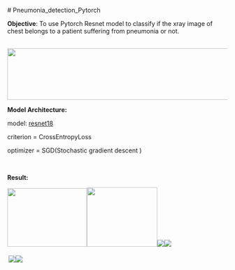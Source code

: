 <p># Pneumonia_detection_Pytorch</p>
<p><strong>Objective</strong>: To use Pytorch Resnet model to classify if the xray image of chest belongs to a patient suffering from pneumonia or not.</p>
<p><strong>&nbsp; &nbsp; &nbsp; &nbsp; &nbsp; &nbsp; &nbsp; &nbsp;&nbsp;<img src="https://www.google.com/url?sa=i&amp;url=https%3A%2F%2Fwww.kaggle.com%2Fpytorch%2Fresnet18&amp;psig=AOvVaw2mbzJIjtSXZx57-I23avl-&amp;ust=1584110108151000&amp;source=images&amp;cd=vfe&amp;ved=0CAIQjRxqFwoTCPDMkZaUlegCFQAAAAAdAAAAABAK" alt="" /><img src="https://storage.googleapis.com/kaggle-datasets-images/6885/9959/d9e74a548a8cdca167b38520ac8bf405/data-original.png?t=2017-12-12-23-54-44" alt="" width="561" height="118" /></strong></p>
<p><strong>Model Architecture:&nbsp;</strong></p>
<p>model:&nbsp;<a href="https://storage.googleapis.com/kaggle-datasets-images/6885/9959/d9e74a548a8cdca167b38520ac8bf405/data-original.png?t=2017-12-12-23-54-44">resnet18</a></p>
<p>criterion = CrossEntropyLoss</p>
<p>optimizer = SGD(Stochastic gradient descent )</p>
<p>&nbsp;</p>
<p><strong>Result:</strong></p>
<p><strong><img src="https://www.kaggleusercontent.com/kf/30066188/eyJhbGciOiJkaXIiLCJlbmMiOiJBMTI4Q0JDLUhTMjU2In0..lfstMV9J8bH2Y3Ib1AizLA.xqx-UBDUY1ha-OugxjcBum7z8gtqNmCW2vr77BOjygSHniOddzKKwFrcBaB-AP5yh86tt47xJ1nevgAXBj9slGVT1O0r5FeeGbBfmtgPPDQwxFbkYMFYK_yc3AyqQV70O_IcPBg2XTRU9bIikcxL67qncVwHaO--KrQC0v7FzFg.x155TMIm5ZgaDVc31fO9bQ/__results___files/__results___8_1.png" alt="" width="182" height="134" /><img src="https://www.kaggleusercontent.com/kf/30066188/eyJhbGciOiJkaXIiLCJlbmMiOiJBMTI4Q0JDLUhTMjU2In0..lfstMV9J8bH2Y3Ib1AizLA.xqx-UBDUY1ha-OugxjcBum7z8gtqNmCW2vr77BOjygSHniOddzKKwFrcBaB-AP5yh86tt47xJ1nevgAXBj9slGVT1O0r5FeeGbBfmtgPPDQwxFbkYMFYK_yc3AyqQV70O_IcPBg2XTRU9bIikcxL67qncVwHaO--KrQC0v7FzFg.x155TMIm5ZgaDVc31fO9bQ/__results___files/__results___8_0.png" alt="" width="161" height="136" /><img src="https://www.kaggleusercontent.com/kf/30066188/eyJhbGciOiJkaXIiLCJlbmMiOiJBMTI4Q0JDLUhTMjU2In0..azRsbaf7PR5jId2OIfyh9g.92AdRudJtWy_f5MVVyzZifEoEhjXfxJqzyilcH1DBY_amfgD8XqEzXk4nL7a3J5e-zboxjsdpeiI-zbXPmU8rO4UjsVIEdqjJxfZbK5Rf4GTSNNss9BnkavyJ2rX6kLs9Pt21eMBt3C5tjMD06j3RjVd2dPbe1ScDu9q3LRb_QZS5cDvTBWBtji-GkWLBa9MHUIcnMiHGc8sbJLu24vRFETBm5gi772XOE78QZGWl0rym0Fk3m0oxx-6JcjRTsaKhcsXUYfO-koGgG3-Ta3jdX7YQdn-WeV8bNbZ-OUvqU2ZSs7XR7FrS69KyeyGJ3ZooIkMyrr_GW-iwca1t0mRBtSUuls8Aycu576-H7Zu04MXwpxldtxppE5t2YHnUgirPi6jhZ35-nuD1GduMZBMLsZRzv_XnkCVEB50-q383BfRmR40BL-zQ6fF2qoUEVeQbidfj1hFNwy_SA1GSE_83Mu_Oqo-wvDR44bcvQ1kN7MMeH_H__z7V861LuBfRKHnSKFtBNvDWzAsdS7om9cbbos5l29ziMaFV1ZhKaERysCuJbqdomI8FIDjgX7owjgk3P-9GoWTGulPsxd1SPNwcvJ-iGjlTx4towoss427WDWDHnrAafeujLQCD47iQ5bDAc8-4Oib958XA4E9IMggrc6QpP17YAbH8tPdzbbHsLQ.FHTTQlCUhahgH8lLi1CB-w/__results___files/__results___8_1.png" /><img src="https://www.kaggleusercontent.com/kf/30066188/eyJhbGciOiJkaXIiLCJlbmMiOiJBMTI4Q0JDLUhTMjU2In0..azRsbaf7PR5jId2OIfyh9g.92AdRudJtWy_f5MVVyzZifEoEhjXfxJqzyilcH1DBY_amfgD8XqEzXk4nL7a3J5e-zboxjsdpeiI-zbXPmU8rO4UjsVIEdqjJxfZbK5Rf4GTSNNss9BnkavyJ2rX6kLs9Pt21eMBt3C5tjMD06j3RjVd2dPbe1ScDu9q3LRb_QZS5cDvTBWBtji-GkWLBa9MHUIcnMiHGc8sbJLu24vRFETBm5gi772XOE78QZGWl0rym0Fk3m0oxx-6JcjRTsaKhcsXUYfO-koGgG3-Ta3jdX7YQdn-WeV8bNbZ-OUvqU2ZSs7XR7FrS69KyeyGJ3ZooIkMyrr_GW-iwca1t0mRBtSUuls8Aycu576-H7Zu04MXwpxldtxppE5t2YHnUgirPi6jhZ35-nuD1GduMZBMLsZRzv_XnkCVEB50-q383BfRmR40BL-zQ6fF2qoUEVeQbidfj1hFNwy_SA1GSE_83Mu_Oqo-wvDR44bcvQ1kN7MMeH_H__z7V861LuBfRKHnSKFtBNvDWzAsdS7om9cbbos5l29ziMaFV1ZhKaERysCuJbqdomI8FIDjgX7owjgk3P-9GoWTGulPsxd1SPNwcvJ-iGjlTx4towoss427WDWDHnrAafeujLQCD47iQ5bDAc8-4Oib958XA4E9IMggrc6QpP17YAbH8tPdzbbHsLQ.FHTTQlCUhahgH8lLi1CB-w/__results___files/__results___8_2.png" /></strong></p>
<h4 id="This-U-Net-will-sit-on-top-of-an-encoder-(that-can-be-a-pretrained-model)-and-with-a-final-output-of-n_classes.-During-the-initialization,-it-uses-Hooks-to-determine-the-intermediate-features-sizes-by-passing-a-dummy-input-through-the-model-and-create-the-upward-path-automatically.">&nbsp;<img src="https://www.kaggleusercontent.com/kf/30066188/eyJhbGciOiJkaXIiLCJlbmMiOiJBMTI4Q0JDLUhTMjU2In0..azRsbaf7PR5jId2OIfyh9g.92AdRudJtWy_f5MVVyzZifEoEhjXfxJqzyilcH1DBY_amfgD8XqEzXk4nL7a3J5e-zboxjsdpeiI-zbXPmU8rO4UjsVIEdqjJxfZbK5Rf4GTSNNss9BnkavyJ2rX6kLs9Pt21eMBt3C5tjMD06j3RjVd2dPbe1ScDu9q3LRb_QZS5cDvTBWBtji-GkWLBa9MHUIcnMiHGc8sbJLu24vRFETBm5gi772XOE78QZGWl0rym0Fk3m0oxx-6JcjRTsaKhcsXUYfO-koGgG3-Ta3jdX7YQdn-WeV8bNbZ-OUvqU2ZSs7XR7FrS69KyeyGJ3ZooIkMyrr_GW-iwca1t0mRBtSUuls8Aycu576-H7Zu04MXwpxldtxppE5t2YHnUgirPi6jhZ35-nuD1GduMZBMLsZRzv_XnkCVEB50-q383BfRmR40BL-zQ6fF2qoUEVeQbidfj1hFNwy_SA1GSE_83Mu_Oqo-wvDR44bcvQ1kN7MMeH_H__z7V861LuBfRKHnSKFtBNvDWzAsdS7om9cbbos5l29ziMaFV1ZhKaERysCuJbqdomI8FIDjgX7owjgk3P-9GoWTGulPsxd1SPNwcvJ-iGjlTx4towoss427WDWDHnrAafeujLQCD47iQ5bDAc8-4Oib958XA4E9IMggrc6QpP17YAbH8tPdzbbHsLQ.FHTTQlCUhahgH8lLi1CB-w/__results___files/__results___8_0.png" /><img src="https://www.kaggleusercontent.com/kf/30066188/eyJhbGciOiJkaXIiLCJlbmMiOiJBMTI4Q0JDLUhTMjU2In0..azRsbaf7PR5jId2OIfyh9g.92AdRudJtWy_f5MVVyzZifEoEhjXfxJqzyilcH1DBY_amfgD8XqEzXk4nL7a3J5e-zboxjsdpeiI-zbXPmU8rO4UjsVIEdqjJxfZbK5Rf4GTSNNss9BnkavyJ2rX6kLs9Pt21eMBt3C5tjMD06j3RjVd2dPbe1ScDu9q3LRb_QZS5cDvTBWBtji-GkWLBa9MHUIcnMiHGc8sbJLu24vRFETBm5gi772XOE78QZGWl0rym0Fk3m0oxx-6JcjRTsaKhcsXUYfO-koGgG3-Ta3jdX7YQdn-WeV8bNbZ-OUvqU2ZSs7XR7FrS69KyeyGJ3ZooIkMyrr_GW-iwca1t0mRBtSUuls8Aycu576-H7Zu04MXwpxldtxppE5t2YHnUgirPi6jhZ35-nuD1GduMZBMLsZRzv_XnkCVEB50-q383BfRmR40BL-zQ6fF2qoUEVeQbidfj1hFNwy_SA1GSE_83Mu_Oqo-wvDR44bcvQ1kN7MMeH_H__z7V861LuBfRKHnSKFtBNvDWzAsdS7om9cbbos5l29ziMaFV1ZhKaERysCuJbqdomI8FIDjgX7owjgk3P-9GoWTGulPsxd1SPNwcvJ-iGjlTx4towoss427WDWDHnrAafeujLQCD47iQ5bDAc8-4Oib958XA4E9IMggrc6QpP17YAbH8tPdzbbHsLQ.FHTTQlCUhahgH8lLi1CB-w/__results___files/__results___8_4.png" /></h4>
